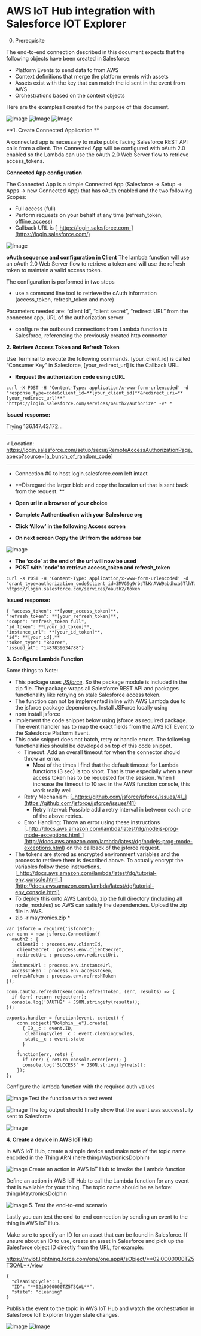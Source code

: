 # AWS IoT Hub integration with Salesforce IOT Explorer

0. Prerequisite


The end-to-end connection described in this document expects that the following objects have been created in Salesforce:

* Platform Events to send data to from AWS
* Context definitions that merge the platform events with assets
* Assets exist with the key that can match the id sent in the event from AWS
* Orchestrations based on the context objects

Here are the examples I created for the purpose of this document.

![Image](./images/image_1.png)
![Image](./images/image_2.png)
![Image](./images/image_3.png)

**1. Create Connected Application **


A connected app is necessary to make public facing Salesforce REST API calls from a client. The Connected App will be configured with oAuth 2.0 enabled so the Lambda can use the oAuth 2.0 Web Server flow to retrieve access_tokens.

**Connected App configuration**


The Connected App is a simple Connected App (Salesforce → Setup → Apps → new Connected App) that has oAuth enabled and the two following Scopes:

* Full access (full)
* Perform requests on your behalf at any time (refresh_token, offline_access)
* Callback URL is [_https://login.salesforce.com_](https://login.salesforce.com/)

![Image](./images/image_4.png)

**oAuth sequence and configuration in Client**
The lambda function will use an oAuth 2.0 Web Server flow to retrieve a token and will use the refresh token to maintain a valid access token.

The configuration is performed in two steps

* use a command line tool to retrieve the oAuth information (access_token, refresh_token and more)

Parameters needed are: “client Id”, “client secret”, “redirect URL” from the connected app, URL of the authorization server

* configure the outbound connections from  Lambda function to Salesforce, referencing the previously created http connector

**2. Retrieve Access Token and Refresh Token**


Use Terminal to execute the following commands. [your_client_id] is called “Consumer Key” in Salesforce,  [your_redirect_url] is the Callback URL.

* **Request the authorization code using cURL**

```
curl -X POST -H 'Content-Type: application/x-www-form-urlencoded' -d "response_type=code&client_id=**[your_client_id]**&redirect_uri=**[your_redirect_url]**" "https://login.salesforce.com/services/oauth2/authorize" -v* *
```

**Issued response:**


Trying 136.147.43.172…
***
< Location: https://login.salesforce.com/setup/secur/RemoteAccessAuthorizationPage.apexp?source=[a_bunch_of_random_code]
***
* Connection #0 to host login.salesforce.com left intact

* **Disregard the larger blob and copy the location url that is sent back from the request. **
* **Open url in a browser of your choice**
* **Complete Authentication with your Salesforce org**
* **Click ‘Allow’ in the following Access screen**
* **On next screen Copy the Url from the address bar**

![Image](./images/image_5.png)
* **The ‘code’ at the end of the url will now be used**
* **POST with 'code' to retrieve access_token and refresh_token**

```
curl -X POST -H 'Content-Type: application/x-www-form-urlencoded' -d "grant_type=authorization_code&client_id=3MVG9g9rbsTkKnAVW9abdhxa6TlhTUEKDQNrGqpyPu4gvBRCaOeaHYAmyZM8cAtGS5.lVhfpeikoIpXtzVMWw&client_secret=2750853922881756995&code=aPrxbOND3gL_2LZSI8tsDikv9mz7zf5aXLgeV6syCcBNfZ_.plSbe_8FwtlRdcUCYsYURcZeaA%3D%3D&redirect_uri=https://login.salesforce.com" https://login.salesforce.com/services/oauth2/token
```

**Issued response:**

```
{ "access_token": **[your_access_token]**,
"refresh_token": **[your_refresh_token]**,
"scope": "refresh_token full",
"id_token": **[your_id_token]**,
"instance_url": **[your_id_token]**,
"id": **[your_id],**
"token_type": "Bearer",
"issued_at": "1487839634788"}
```

**3. Configure Lambda Function**


Some things to Note:

* This package uses [_JSforce_](https://jsforce.github.io/). So the package module is included in the zip file. The package wraps all Salesforce REST API and packages functionality like retrying on stale Salesforce access token.
* The function can not be implemented inline with AWS Lambda due to the jsforce package dependency. Install JSForce locally using
* npm install jsforce
* Implement the code snippet below using jsforce as required package. The event handler has to map the exact fields from the AWS IoT Event to the Salesforce Platform Event.
* This code snippet does not batch, retry or handle errors. The following functionalities should be developed on top of this code snippet.
    * Timeout: Add an overall timeout for when the connector should throw an error.
        * Most of the times I find that the default timeout for Lambda functions (3 sec) is too short. That is true especially when a new access token has to be requested for the session. When I increase the timeout to 10 sec in the AWS function console, this work really well.
    * Retry Mechanism: [_https://github.com/jsforce/jsforce/issues/41_](https://github.com/jsforce/jsforce/issues/41)
        * Retry Interval: Possible add a retry interval in between each one of the above retries.
    * Error Handling: Throw an error using these instructions [_http://docs.aws.amazon.com/lambda/latest/dg/nodejs-prog-mode-exceptions.html_](http://docs.aws.amazon.com/lambda/latest/dg/nodejs-prog-mode-exceptions.html) on the callback of the jsforce request.
* The tokens are stored as encrypted environment variables and the process to retrieve them is described above. To actually encrypt the variables follow these instructions. [_http://docs.aws.amazon.com/lambda/latest/dg/tutorial-env_console.html_](http://docs.aws.amazon.com/lambda/latest/dg/tutorial-env_console.html)
* To deploy this onto AWS Lambda, zip the full directory (including all node_modules) so AWS can satisfy the dependencies. Upload the zip file in AWS.
* zip -r maytronics.zip *

```
var jsforce = require('jsforce');
var conn = new jsforce.Connection({
  oauth2 : {
    clientId : process.env.clientId,
    clientSecret : process.env.clientSecret,
    redirectUri : process.env.redirectUri,
  },
  instanceUrl : process.env.instanceUrl,
  accessToken : process.env.accessToken,
  refreshToken : process.env.refreshToken
});

conn.oauth2.refreshToken(conn.refreshToken, (err, results) => {
  if (err) return reject(err);
  console.log('OAUTH2' + JSON.stringify(results));
});

exports.handler = function(event, context) {
    conn.sobject("Dolphin__e").create(
      { ID__c : event.ID,
       cleaningCycles__c : event.cleaningCycles,
       state__c : event.state
      }
    ,
    function(err, rets) {
      if (err) { return console.error(err); }
      console.log('SUCCESS' + JSON.stringify(rets));
    });
};
```

Configure the lambda function with the required auth values

![Image](./images/image_6.png)
Test the function with a test event

![Image](./images/image_7.png)
The log output should finally show that the event was successfully sent to Salesforce

![Image](./images/image_8.png)

**4. Create a device in AWS IoT Hub**


In AWS IoT Hub, create a simple device and make note of the topic name encoded in the Thing ARN (here thing/MaytronicsDolphin)

![Image](./images/image_9.png)
Create an action in AWS IoT Hub to invoke the Lambda function


Define an action in AWS IoT Hub to call the Lambda function for any event that is available for your thing. The topic name should be as before: thing/MaytronicsDolphin

![Image](./images/image_10.png)
5. Test the end-to-end scenario


Lastly you can test the end-to-end connection by sending an event to the thing in AWS IoT Hub.

Make sure to specify an ID for an asset that can be found in Salesforce. If unsure about an ID to use, create an asset in Salesforce and pick up the Salesforce object ID directly from the URL, for example:

https://myiot.lightning.force.com/one/one.app#/sObject/**02i0O00000TZ5T3QAL**/view

```
{
  "cleaningCycle": 1,
  "ID": "**02i0O00000TZ5T3QAL**",
  "state": "cleaning"
}
```

Publish the event to the topic in AWS IoT Hub and watch the orchestration in Salesforce IoT Explorer trigger state changes.

![Image](./images/image_11.png)
![Image](./images/image_12.png)
